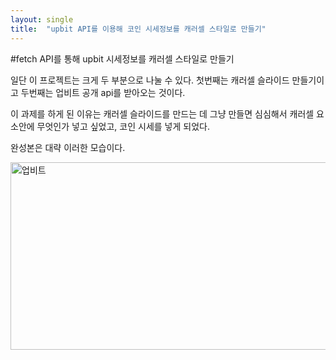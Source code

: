 ```yaml
---
layout: single
title:  "upbit API를 이용해 코인 시세정보를 캐러셀 스타일로 만들기"
---
```


#fetch API를 통해 upbit 시세정보를 캐러셀 스타일로 만들기

일단 이 프로젝트는 크게 두 부분으로 나눌 수 있다. 첫번째는 캐러셀 슬라이드 만들기이고 두번째는 업비트 공개 api를 받아오는 것이다.

이 과제를 하게 된 이유는 캐러셀 슬라이드를 만드는 데 그냥 만들면 심심해서 캐러셀 요소안에 무엇인가 넣고 싶었고, 코인 시세를 넣게 되었다.

완성본은 대략 이러한 
모습이다.

<img src="![20220619_131541](https://user-images.githubusercontent.com/99978225/174465667-61f93a52-03bb-45bf-bc6e-c9c143d679c7.png)" width="800px" height="300px" alt="업비트"></img>
